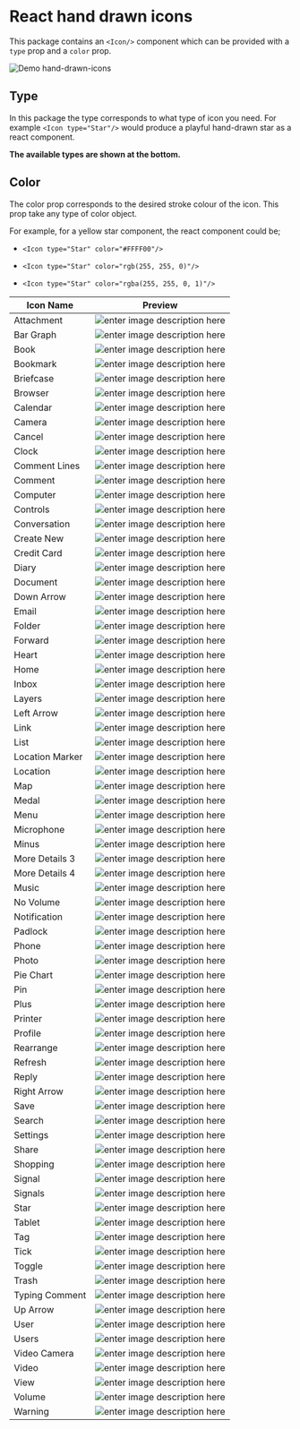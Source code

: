 React hand drawn icons
==
This package contains an `<Icon/>` component which can be provided with a `type` prop and a `color` prop.

![Demo hand-drawn-icons](https://github.com/nikhilol/hand-drawn-icons/blob/main/demo.gif?raw=true)


Type
-
In this package the type corresponds to what type of icon you need. For example `<Icon type="Star"/>` would produce a playful hand-drawn star as a react component.

**The available types are shown at the bottom.**

Color
-
The color prop corresponds to the desired stroke colour of the icon. This prop take any type of color object.

For example, for a yellow star component, the react component could be;

-  `<Icon type="Star" color="#FFFF00"/>`

-  `<Icon type="Star" color="rgb(255, 255, 0)"/>`

-  `<Icon type="Star" color="rgba(255, 255, 0, 1)"/>`

  

| Icon Name | Preview |
|-|--|
|Attachment|![enter image description here](https://raw.githubusercontent.com/nikhilol/hand-drawn-icons/fb8ef60a789e0193a21578b628011e58072e086a/src/Resources/regular/Attachment.svg)|
|Bar Graph|![enter image description here](https://raw.githubusercontent.com/nikhilol/hand-drawn-icons/fb8ef60a789e0193a21578b628011e58072e086a/src/Resources/regular/Bar%20Graph.svg)|
|Book|![enter image description here](https://raw.githubusercontent.com/nikhilol/hand-drawn-icons/fb8ef60a789e0193a21578b628011e58072e086a/src/Resources/regular/Book.svg)|
|Bookmark|![enter image description here](https://raw.githubusercontent.com/nikhilol/hand-drawn-icons/fb8ef60a789e0193a21578b628011e58072e086a/src/Resources/regular/Bookmark.svg)|
|Briefcase|![enter image description here](https://raw.githubusercontent.com/nikhilol/hand-drawn-icons/fb8ef60a789e0193a21578b628011e58072e086a/src/Resources/regular/Briefcase.svg)|
|Browser|![enter image description here](https://raw.githubusercontent.com/nikhilol/hand-drawn-icons/fb8ef60a789e0193a21578b628011e58072e086a/src/Resources/regular/Browser.svg)|
|Calendar|![enter image description here](https://raw.githubusercontent.com/nikhilol/hand-drawn-icons/fb8ef60a789e0193a21578b628011e58072e086a/src/Resources/regular/Calendar.svg)|
|Camera|![enter image description here](https://raw.githubusercontent.com/nikhilol/hand-drawn-icons/fb8ef60a789e0193a21578b628011e58072e086a/src/Resources/regular/Camera.svg)|
|Cancel|![enter image description here](https://raw.githubusercontent.com/nikhilol/hand-drawn-icons/fb8ef60a789e0193a21578b628011e58072e086a/src/Resources/regular/Cancel.svg)|
|Clock|![enter image description here](https://raw.githubusercontent.com/nikhilol/hand-drawn-icons/fb8ef60a789e0193a21578b628011e58072e086a/src/Resources/regular/Clock.svg)|
|Comment Lines|![enter image description here](https://raw.githubusercontent.com/nikhilol/hand-drawn-icons/fb8ef60a789e0193a21578b628011e58072e086a/src/Resources/regular/Comment%20Lines.svg)|
|Comment|![enter image description here](https://raw.githubusercontent.com/nikhilol/hand-drawn-icons/fb8ef60a789e0193a21578b628011e58072e086a/src/Resources/regular/Comment.svg)|
|Computer|![enter image description here](https://raw.githubusercontent.com/nikhilol/hand-drawn-icons/fb8ef60a789e0193a21578b628011e58072e086a/src/Resources/regular/Computer.svg)|
|Controls|![enter image description here](https://raw.githubusercontent.com/nikhilol/hand-drawn-icons/fb8ef60a789e0193a21578b628011e58072e086a/src/Resources/regular/Controls.svg)|
|Conversation|![enter image description here](https://raw.githubusercontent.com/nikhilol/hand-drawn-icons/fb8ef60a789e0193a21578b628011e58072e086a/src/Resources/regular/Conversation.svg)|
|Create New|![enter image description here](https://raw.githubusercontent.com/nikhilol/hand-drawn-icons/fb8ef60a789e0193a21578b628011e58072e086a/src/Resources/regular/Create%20New.svg)|
|Credit Card|![enter image description here](https://raw.githubusercontent.com/nikhilol/hand-drawn-icons/fb8ef60a789e0193a21578b628011e58072e086a/src/Resources/regular/Credit%20Card.svg)|
|Diary|![enter image description here](https://raw.githubusercontent.com/nikhilol/hand-drawn-icons/fb8ef60a789e0193a21578b628011e58072e086a/src/Resources/regular/Diary.svg)|
|Document|![enter image description here](https://raw.githubusercontent.com/nikhilol/hand-drawn-icons/fb8ef60a789e0193a21578b628011e58072e086a/src/Resources/regular/Document.svg)|
|Down Arrow|![enter image description here](https://raw.githubusercontent.com/nikhilol/hand-drawn-icons/fb8ef60a789e0193a21578b628011e58072e086a/src/Resources/regular/Down%20Arrow.svg)|
|Email|![enter image description here](https://raw.githubusercontent.com/nikhilol/hand-drawn-icons/fb8ef60a789e0193a21578b628011e58072e086a/src/Resources/regular/Email.svg)|
|Folder|![enter image description here](https://raw.githubusercontent.com/nikhilol/hand-drawn-icons/fb8ef60a789e0193a21578b628011e58072e086a/src/Resources/regular/Folder.svg)|
|Forward|![enter image description here](https://raw.githubusercontent.com/nikhilol/hand-drawn-icons/fb8ef60a789e0193a21578b628011e58072e086a/src/Resources/regular/Forward.svg)|
|Heart|![enter image description here](https://raw.githubusercontent.com/nikhilol/hand-drawn-icons/fb8ef60a789e0193a21578b628011e58072e086a/src/Resources/regular/Heart.svg)|
|Home|![enter image description here](https://raw.githubusercontent.com/nikhilol/hand-drawn-icons/fb8ef60a789e0193a21578b628011e58072e086a/src/Resources/regular/Home.svg)|
|Inbox|![enter image description here](https://raw.githubusercontent.com/nikhilol/hand-drawn-icons/fb8ef60a789e0193a21578b628011e58072e086a/src/Resources/regular/Inbox.svg)|
|Layers|![enter image description here](https://raw.githubusercontent.com/nikhilol/hand-drawn-icons/fb8ef60a789e0193a21578b628011e58072e086a/src/Resources/regular/Layers.svg)|
|Left Arrow|![enter image description here](https://raw.githubusercontent.com/nikhilol/hand-drawn-icons/fb8ef60a789e0193a21578b628011e58072e086a/src/Resources/regular/Left%20Arrow.svg)|
|Link|![enter image description here](https://raw.githubusercontent.com/nikhilol/hand-drawn-icons/fb8ef60a789e0193a21578b628011e58072e086a/src/Resources/regular/Link.svg)|
|List|![enter image description here](https://raw.githubusercontent.com/nikhilol/hand-drawn-icons/fb8ef60a789e0193a21578b628011e58072e086a/src/Resources/regular/List.svg)|
|Location Marker|![enter image description here](https://raw.githubusercontent.com/nikhilol/hand-drawn-icons/fb8ef60a789e0193a21578b628011e58072e086a/src/Resources/regular/Location%20Marker.svg)|
|Location|![enter image description here](https://raw.githubusercontent.com/nikhilol/hand-drawn-icons/fb8ef60a789e0193a21578b628011e58072e086a/src/Resources/regular/Location.svg)|
|Map|![enter image description here](https://raw.githubusercontent.com/nikhilol/hand-drawn-icons/fb8ef60a789e0193a21578b628011e58072e086a/src/Resources/regular/Map.svg)|
|Medal|![enter image description here](https://raw.githubusercontent.com/nikhilol/hand-drawn-icons/fb8ef60a789e0193a21578b628011e58072e086a/src/Resources/regular/Medal.svg)|
|Menu|![enter image description here](https://raw.githubusercontent.com/nikhilol/hand-drawn-icons/fb8ef60a789e0193a21578b628011e58072e086a/src/Resources/regular/Menu.svg)|
|Microphone|![enter image description here](https://raw.githubusercontent.com/nikhilol/hand-drawn-icons/fb8ef60a789e0193a21578b628011e58072e086a/src/Resources/regular/Microphone.svg)|
|Minus|![enter image description here](https://raw.githubusercontent.com/nikhilol/hand-drawn-icons/fb8ef60a789e0193a21578b628011e58072e086a/src/Resources/regular/Minus.svg)|
|More Details 3|![enter image description here](https://raw.githubusercontent.com/nikhilol/hand-drawn-icons/fb8ef60a789e0193a21578b628011e58072e086a/src/Resources/regular/More%20Details%203.svg)|
|More Details 4|![enter image description here](https://raw.githubusercontent.com/nikhilol/hand-drawn-icons/fb8ef60a789e0193a21578b628011e58072e086a/src/Resources/regular/More%20Details%204.svg)|
|Music|![enter image description here](https://raw.githubusercontent.com/nikhilol/hand-drawn-icons/fb8ef60a789e0193a21578b628011e58072e086a/src/Resources/regular/Music.svg)|
|No Volume|![enter image description here](https://raw.githubusercontent.com/nikhilol/hand-drawn-icons/fb8ef60a789e0193a21578b628011e58072e086a/src/Resources/regular/No%20Volume.svg)|
|Notification|![enter image description here](https://raw.githubusercontent.com/nikhilol/hand-drawn-icons/fb8ef60a789e0193a21578b628011e58072e086a/src/Resources/regular/Notification.svg)|
|Padlock|![enter image description here](https://raw.githubusercontent.com/nikhilol/hand-drawn-icons/fb8ef60a789e0193a21578b628011e58072e086a/src/Resources/regular/Padlock.svg)|
|Phone|![enter image description here](https://raw.githubusercontent.com/nikhilol/hand-drawn-icons/fb8ef60a789e0193a21578b628011e58072e086a/src/Resources/regular/Phone.svg)|
|Photo|![enter image description here](https://raw.githubusercontent.com/nikhilol/hand-drawn-icons/fb8ef60a789e0193a21578b628011e58072e086a/src/Resources/regular/Photo.svg)|
|Pie Chart|![enter image description here](https://raw.githubusercontent.com/nikhilol/hand-drawn-icons/fb8ef60a789e0193a21578b628011e58072e086a/src/Resources/regular/Pie%20Chart.svg)|
|Pin|![enter image description here](https://raw.githubusercontent.com/nikhilol/hand-drawn-icons/fb8ef60a789e0193a21578b628011e58072e086a/src/Resources/regular/Pin.svg)|
|Plus|![enter image description here](https://raw.githubusercontent.com/nikhilol/hand-drawn-icons/fb8ef60a789e0193a21578b628011e58072e086a/src/Resources/regular/Plus.svg)|
|Printer|![enter image description here](https://raw.githubusercontent.com/nikhilol/hand-drawn-icons/fb8ef60a789e0193a21578b628011e58072e086a/src/Resources/regular/Printer.svg)|
|Profile|![enter image description here](https://raw.githubusercontent.com/nikhilol/hand-drawn-icons/fb8ef60a789e0193a21578b628011e58072e086a/src/Resources/regular/Profile.svg)|
|Rearrange|![enter image description here](https://raw.githubusercontent.com/nikhilol/hand-drawn-icons/fb8ef60a789e0193a21578b628011e58072e086a/src/Resources/regular/Rearrange.svg)|
|Refresh|![enter image description here](https://raw.githubusercontent.com/nikhilol/hand-drawn-icons/fb8ef60a789e0193a21578b628011e58072e086a/src/Resources/regular/Refresh.svg)|
|Reply|![enter image description here](https://raw.githubusercontent.com/nikhilol/hand-drawn-icons/fb8ef60a789e0193a21578b628011e58072e086a/src/Resources/regular/Reply.svg)|
|Right Arrow|![enter image description here](https://raw.githubusercontent.com/nikhilol/hand-drawn-icons/fb8ef60a789e0193a21578b628011e58072e086a/src/Resources/regular/Attachment.svg)|
|Save|![enter image description here](https://raw.githubusercontent.com/nikhilol/hand-drawn-icons/fb8ef60a789e0193a21578b628011e58072e086a/src/Resources/regular/Right%20Arrow.svg)|
|Search|![enter image description here](https://raw.githubusercontent.com/nikhilol/hand-drawn-icons/fb8ef60a789e0193a21578b628011e58072e086a/src/Resources/regular/Search.svg)|
|Settings|![enter image description here](https://raw.githubusercontent.com/nikhilol/hand-drawn-icons/fb8ef60a789e0193a21578b628011e58072e086a/src/Resources/regular/Settings.svg)|
|Share|![enter image description here](https://raw.githubusercontent.com/nikhilol/hand-drawn-icons/fb8ef60a789e0193a21578b628011e58072e086a/src/Resources/regular/Share.svg)|
|Shopping|![enter image description here](https://raw.githubusercontent.com/nikhilol/hand-drawn-icons/fb8ef60a789e0193a21578b628011e58072e086a/src/Resources/regular/Shopping.svg)|
|Signal|![enter image description here](https://raw.githubusercontent.com/nikhilol/hand-drawn-icons/fb8ef60a789e0193a21578b628011e58072e086a/src/Resources/regular/Signal.svg)|
|Signals|![enter image description here](https://raw.githubusercontent.com/nikhilol/hand-drawn-icons/fb8ef60a789e0193a21578b628011e58072e086a/src/Resources/regular/Signals.svg)|
|Star|![enter image description here](https://raw.githubusercontent.com/nikhilol/hand-drawn-icons/fb8ef60a789e0193a21578b628011e58072e086a/src/Resources/regular/Star.svg)|
|Tablet|![enter image description here](https://raw.githubusercontent.com/nikhilol/hand-drawn-icons/fb8ef60a789e0193a21578b628011e58072e086a/src/Resources/regular/Tablet.svg)|
|Tag|![enter image description here](https://raw.githubusercontent.com/nikhilol/hand-drawn-icons/fb8ef60a789e0193a21578b628011e58072e086a/src/Resources/regular/Tag.svg)|
|Tick|![enter image description here](https://raw.githubusercontent.com/nikhilol/hand-drawn-icons/fb8ef60a789e0193a21578b628011e58072e086a/src/Resources/regular/Tick.svg)|
|Toggle|![enter image description here](https://raw.githubusercontent.com/nikhilol/hand-drawn-icons/fb8ef60a789e0193a21578b628011e58072e086a/src/Resources/regular/Toggle.svg)|
|Trash|![enter image description here](https://raw.githubusercontent.com/nikhilol/hand-drawn-icons/fb8ef60a789e0193a21578b628011e58072e086a/src/Resources/regular/Trash.svg)|
|Typing Comment|![enter image description here](https://raw.githubusercontent.com/nikhilol/hand-drawn-icons/fb8ef60a789e0193a21578b628011e58072e086a/src/Resources/regular/Typing%20Comment.svg)|
|Up Arrow|![enter image description here](https://raw.githubusercontent.com/nikhilol/hand-drawn-icons/fb8ef60a789e0193a21578b628011e58072e086a/src/Resources/regular/Up%20Arrow.svg)|
|User|![enter image description here](https://raw.githubusercontent.com/nikhilol/hand-drawn-icons/fb8ef60a789e0193a21578b628011e58072e086a/src/Resources/regular/User.svg)|
|Users|![enter image description here](https://raw.githubusercontent.com/nikhilol/hand-drawn-icons/fb8ef60a789e0193a21578b628011e58072e086a/src/Resources/regular/Users.svg)|
|Video Camera|![enter image description here](https://raw.githubusercontent.com/nikhilol/hand-drawn-icons/fb8ef60a789e0193a21578b628011e58072e086a/src/Resources/regular/Video%20Camera.svg)|
|Video|![enter image description here](https://raw.githubusercontent.com/nikhilol/hand-drawn-icons/fb8ef60a789e0193a21578b628011e58072e086a/src/Resources/regular/Video.svg)|
|View|![enter image description here](https://raw.githubusercontent.com/nikhilol/hand-drawn-icons/fb8ef60a789e0193a21578b628011e58072e086a/src/Resources/regular/View.svg)|
|Volume|![enter image description here](https://raw.githubusercontent.com/nikhilol/hand-drawn-icons/fb8ef60a789e0193a21578b628011e58072e086a/src/Resources/regular/Volume.svg)|
|Warning|![enter image description here](https://raw.githubusercontent.com/nikhilol/hand-drawn-icons/fb8ef60a789e0193a21578b628011e58072e086a/src/Resources/regular/Warning.svg)|